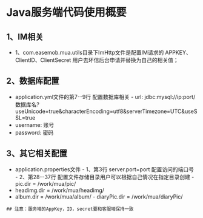 # Java服务端代码使用概要
 ## 1、IM相关    
   - 1、com.easemob.mua.utils目录下ImHttp文件是配置IM请求的 APPKEY、ClientID、ClientSecret 用户去环信后台申请并替换为自己的相关值；
 ## 2、数据库配置
   - application.yml文件的第7--9行 配置数据库相关
    - url: jdbc:mysql://ip:port/数据库名?useUnicode=true&characterEncoding=utf8&serverTimezone=UTC&useSSL=true
   - username: 账号
   - password: 密码
   
 ## 3、其它相关配置
   - application.properties文件
    - 1、第3行  server.port=port 配置访问的端口号
    - 2、第28--37行  配置文件存储目录用户可以根据自己情况在指定目录创建
    - pic.dir = /work/mua/pic/
   - headimg.dir = /work/mua/headimg/
   - album.dir = /work/mua/album/
    - diaryPic.dir = /work/mua/diaryPic/
    
    ## 注意：服务端的AppKey，ID，secret要和客服端保持一致
